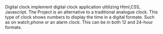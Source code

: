 Digital clock
implement digital clock application ultilizing Html,CSS, Javascript.
The Project is an alternative to a traditional analogue clock.
This type of clock shows numbers to display the  time in a digital formate.
Such as on watch,phone or an alarm clock.
This can be in both 12 and 24-hour formats.
